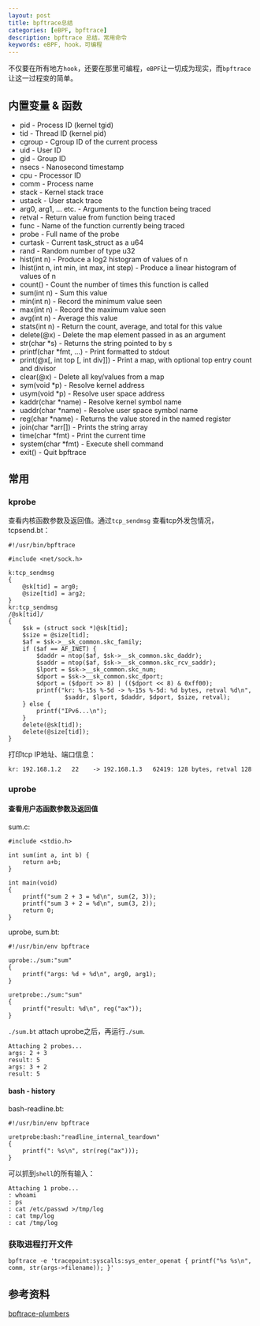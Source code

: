 ```yaml
---
layout: post
title: bpftrace总结
categories: [eBPF, bpftrace]
description: bpftrace 总结，常用命令
keywords: eBPF, hook，可编程
---
```

  
不仅要在所有地方`hook`，还要在那里可编程，`eBPF`让一切成为现实，而`bpftrace`让这一过程变的简单。    

## 内置变量 & 函数
  
- pid - Process ID (kernel tgid)
- tid - Thread ID (kernel pid)
- cgroup - Cgroup ID of the current process
- uid - User ID
- gid - Group ID
- nsecs - Nanosecond timestamp
- cpu - Processor ID
- comm - Process name
- stack - Kernel stack trace
- ustack - User stack trace
- arg0, arg1, ... etc. - Arguments to the function being traced
- retval - Return value from function being traced
- func - Name of the function currently being traced
- probe - Full name of the probe
- curtask - Current task_struct as a u64
- rand - Random number of type u32
- hist(int n) - Produce a log2 histogram of values of n
- lhist(int n, int min, int max, int step) - Produce a linear histogram of values of n
- count() - Count the number of times this function is called
- sum(int n) - Sum this value
- min(int n) - Record the minimum value seen
- max(int n) - Record the maximum value seen
- avg(int n) - Average this value
- stats(int n) - Return the count, average, and total for this value
- delete(@x) - Delete the map element passed in as an argument
- str(char *s) - Returns the string pointed to by s
- printf(char *fmt, ...) - Print formatted to stdout
- print(@x[, int top [, int div]]) - Print a map, with optional top entry count and divisor
- clear(@x) - Delete all key/values from a map
- sym(void *p) - Resolve kernel address
- usym(void *p) - Resolve user space address
- kaddr(char *name) - Resolve kernel symbol name
- uaddr(char *name) - Resolve user space symbol name
- reg(char *name) - Returns the value stored in the named register
- join(char *arr[]) - Prints the string array
- time(char *fmt) - Print the current time
- system(char *fmt) - Execute shell command
- exit() - Quit bpftrace  
  
## 常用

### kprobe
  
查看内核函数参数及返回值。通过`tcp_sendmsg` 查看tcp外发包情况，tcpsend.bt：  
```
#!/usr/bin/bpftrace

#include <net/sock.h>

k:tcp_sendmsg
{
    @sk[tid] = arg0;
    @size[tid] = arg2;
}
kr:tcp_sendmsg
/@sk[tid]/
{
    $sk = (struct sock *)@sk[tid];
    $size = @size[tid];
    $af = $sk->__sk_common.skc_family;
    if ($af == AF_INET) {
        $daddr = ntop($af, $sk->__sk_common.skc_daddr);
        $saddr = ntop($af, $sk->__sk_common.skc_rcv_saddr);
        $lport = $sk->__sk_common.skc_num;
        $dport = $sk->__sk_common.skc_dport;
        $dport = ($dport >> 8) | (($dport << 8) & 0xff00);
        printf("kr: %-15s %-5d -> %-15s %-5d: %d bytes, retval %d\n",
                $saddr, $lport, $daddr, $dport, $size, retval);
    } else {
        printf("IPv6...\n");
    }
    delete(@sk[tid]);
    delete(@size[tid]);
}
```
打印tcp IP地址、端口信息：  
```
kr: 192.168.1.2   22    -> 192.168.1.3   62419: 128 bytes, retval 128
```
  
### uprobe
  
#### 查看用户态函数参数及返回值
  
sum.c:  
```
#include <stdio.h>

int sum(int a, int b) {
    return a+b;
}

int main(void)
{
    printf("sum 2 + 3 = %d\n", sum(2, 3));
    printf("sum 3 + 2 = %d\n", sum(3, 2));
    return 0;
}
```
uprobe, sum.bt:  
```
#!/usr/bin/env bpftrace

uprobe:./sum:"sum"
{
    printf("args: %d + %d\n", arg0, arg1);
}

uretprobe:./sum:"sum"
{
    printf("result: %d\n", reg("ax"));
}
```
`./sum.bt` attach uprobe之后，再运行`./sum`.     
```
Attaching 2 probes...
args: 2 + 3
result: 5
args: 3 + 2
result: 5
```
  
#### bash - history
  
bash-readline.bt:  
```
#!/usr/bin/env bpftrace

uretprobe:bash:"readline_internal_teardown"
{
    printf(": %s\n", str(reg("ax")));
}
```
可以抓到`shell`的所有输入：  
```
Attaching 1 probe...
: whoami
: ps
: cat /etc/passwd >/tmp/log
: cat tmp/log
: cat /tmp/log
```

### 获取进程打开文件
```
bpftrace -e 'tracepoint:syscalls:sys_enter_openat { printf("%s %s\n", comm, str(args->filename)); }'
```

## 参考资料  
  
[bpftrace-plumbers](https://lpc.events/event/4/contributions/441/attachments/390/633/bpftrace-plumbers.pdf)  
